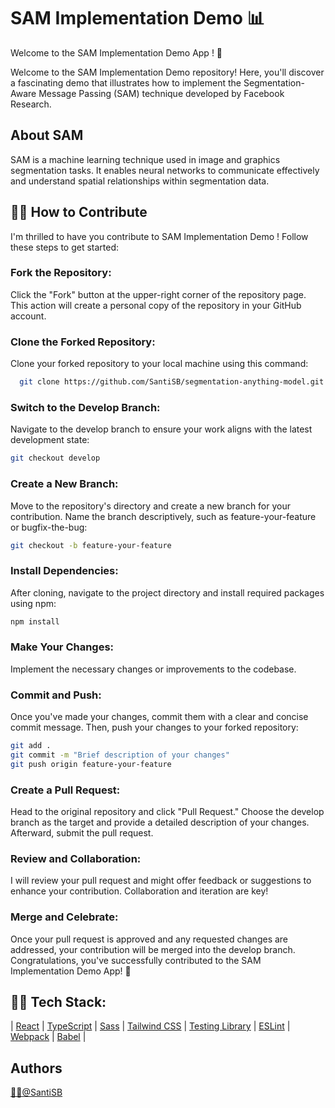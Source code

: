 # SAM Implementation Demo 📊

Welcome to the SAM Implementation Demo App ! 👋

Welcome to the SAM Implementation Demo repository! Here, you'll discover a fascinating demo that illustrates how to implement the Segmentation-Aware Message Passing (SAM) technique developed by Facebook Research.

## About SAM
SAM is a machine learning technique used in image and graphics segmentation tasks. It enables neural networks to communicate effectively and understand spatial relationships within segmentation data.

## 👨‍💻 How to Contribute
I'm thrilled to have you contribute to SAM Implementation Demo !
Follow these steps to get started:

### Fork the Repository: 
Click the "Fork" button at the upper-right corner of the repository page. This action will create a personal copy of the repository in your GitHub account.

### Clone the Forked Repository: 
Clone your forked repository to your local machine using this command:

```bash
  git clone https://github.com/SantiSB/segmentation-anything-model.git
```

### Switch to the Develop Branch: 
Navigate to the develop branch to ensure your work aligns with the latest development state:

```bash
git checkout develop
```

### Create a New Branch: 
Move to the repository's directory and create a new branch for your contribution. Name the branch descriptively, such as feature-your-feature or bugfix-the-bug:

```bash
git checkout -b feature-your-feature
```

### Install Dependencies: 
After cloning, navigate to the project directory and install required packages using npm:

```bash
npm install
```

### Make Your Changes: 
Implement the necessary changes or improvements to the codebase.

### Commit and Push: 
Once you've made your changes, commit them with a clear and concise commit message. Then, push your changes to your forked repository:

```bash
git add .
git commit -m "Brief description of your changes"
git push origin feature-your-feature
```
### Create a Pull Request: 
Head to the original repository and click "Pull Request." Choose the develop branch as the target and provide a detailed description of your changes. Afterward, submit the pull request.

### Review and Collaboration: 
I will review your pull request and might offer feedback or suggestions to enhance your contribution. Collaboration and iteration are key!

### Merge and Celebrate: 
Once your pull request is approved and any requested changes are addressed, your contribution will be merged into the develop branch. Congratulations, you've successfully contributed to the SAM Implementation Demo App! 🎉

## 👨‍💻 Tech Stack:

 | [React](https://es.react.dev/)
 | [TypeScript](https://www.typescriptlang.org/)
 | [Sass](https://sass-lang.com/)
 | [Tailwind CSS](https://tailwindcss.com/)
 | [Testing Library](https://testing-library.com/)
 | [ESLint](https://eslint.org/)
 | [Webpack](https://webpack.js.org/)
 | [Babel](https://babeljs.io/)
 |

## Authors
[🐱‍💻@SantiSB](https://github.com/SantiSB)

